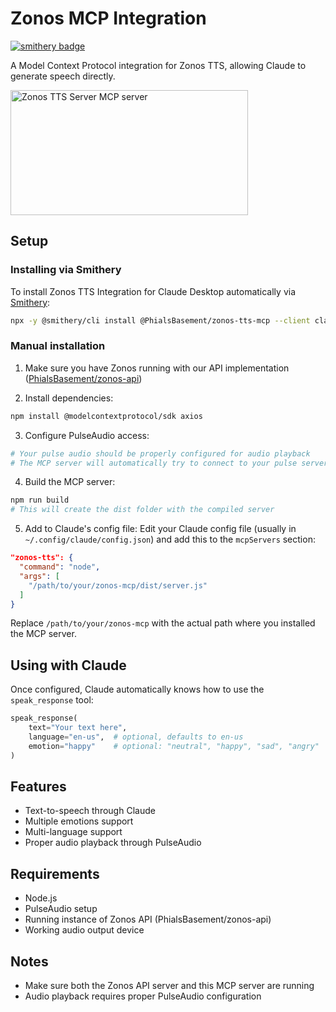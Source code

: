 # Zonos MCP Integration
[![smithery badge](https://smithery.ai/badge/@PhialsBasement/zonos-tts-mcp)](https://smithery.ai/server/@PhialsBasement/zonos-tts-mcp)

A Model Context Protocol integration for Zonos TTS, allowing Claude to generate speech directly.

<a href="https://glama.ai/mcp/servers/clybepate4"><img width="380" height="200" src="https://glama.ai/mcp/servers/clybepate4/badge" alt="Zonos TTS Server MCP server" /></a>

## Setup

### Installing via Smithery

To install Zonos TTS Integration for Claude Desktop automatically via [Smithery](https://smithery.ai/server/@PhialsBasement/zonos-tts-mcp):

```bash
npx -y @smithery/cli install @PhialsBasement/zonos-tts-mcp --client claude
```

### Manual installation

1. Make sure you have Zonos running with our API implementation ([PhialsBasement/zonos-api](https://github.com/PhialsBasement/Zonos-API))

2. Install dependencies:
```bash
npm install @modelcontextprotocol/sdk axios
```

3. Configure PulseAudio access:
```bash
# Your pulse audio should be properly configured for audio playback
# The MCP server will automatically try to connect to your pulse server
```

4. Build the MCP server:
```bash
npm run build
# This will create the dist folder with the compiled server
```

5. Add to Claude's config file:
Edit your Claude config file (usually in `~/.config/claude/config.json`) and add this to the `mcpServers` section:

```json
"zonos-tts": {
  "command": "node",
  "args": [
    "/path/to/your/zonos-mcp/dist/server.js"
  ]
}
```

Replace `/path/to/your/zonos-mcp` with the actual path where you installed the MCP server.

## Using with Claude

Once configured, Claude automatically knows how to use the `speak_response` tool:

```python
speak_response(
    text="Your text here",
    language="en-us",  # optional, defaults to en-us
    emotion="happy"    # optional: "neutral", "happy", "sad", "angry"
)
```

## Features

- Text-to-speech through Claude
- Multiple emotions support
- Multi-language support
- Proper audio playback through PulseAudio

## Requirements

- Node.js
- PulseAudio setup
- Running instance of Zonos API (PhialsBasement/zonos-api)
- Working audio output device

## Notes

- Make sure both the Zonos API server and this MCP server are running
- Audio playback requires proper PulseAudio configuration
